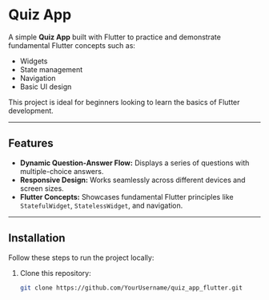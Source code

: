 # Quiz App

A simple **Quiz App** built with Flutter to practice and demonstrate fundamental Flutter concepts such as:

- Widgets
- State management
- Navigation
- Basic UI design

This project is ideal for beginners looking to learn the basics of Flutter development.

---

## Features

- **Dynamic Question-Answer Flow:** Displays a series of questions with multiple-choice answers.
- **Responsive Design:** Works seamlessly across different devices and screen sizes.
- **Flutter Concepts:** Showcases fundamental Flutter principles like `StatefulWidget`, `StatelessWidget`, and navigation.

---

## Installation

Follow these steps to run the project locally:

1. Clone this repository:
   ```bash
   git clone https://github.com/YourUsername/quiz_app_flutter.git
